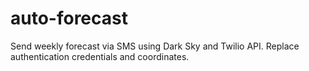 # auto-forecast

Send weekly forecast via SMS using Dark Sky and Twilio API.  Replace authentication credentials and coordinates.  

